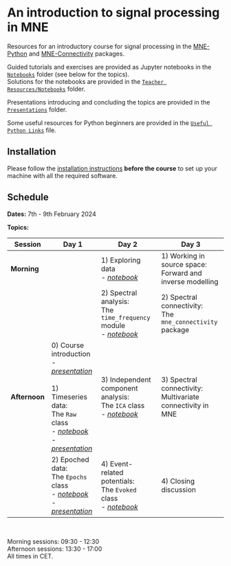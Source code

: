 # An introduction to signal processing in MNE

Resources for an introductory course for signal processing in the [MNE-Python](https://mne.tools/stable/index.html) and [MNE-Connectivity](https://mne.tools/mne-connectivity/stable/index.html) packages.

Guided tutorials and exercises are provided as Jupyter notebooks in the [`Notebooks`](./Notebooks) folder (see below for the topics).<br>
Solutions for the notebooks are provided in the [`Teacher Resources/Notebooks`](./Teacher%20Resources/Notebooks) folder.

Presentations introducing and concluding the topics are provided in the [`Presentations`](./Presentations) folder.

Some useful resources for Python beginners are provided in the [`Useful Python Links`](./Useful%20Python%20Links.md) file.

## Installation

Please follow the [installation instructions](./Installation%20Instructions.md) **before the course** to set up your machine with all the required software.

## Schedule

**Dates:** 7th - 9th February 2024

**Topics:**

| **Session**   	| **Day 1**                                                           	| **Day 2**                                                                             	| **Day 3**                                                                                                                	|
|---------------	|---------------------------------------------------------------------	|---------------------------------------------------------------------------------------	|--------------------------------------------------------------------------------------------------------------------------	|
| **Morning**   	|                                                                     	| 1) Exploring data<br>*- [notebook](./Notebooks/Day%202/1%20-%20Exploring%20Data.ipynb)*                                                          	| 1) Working in source space:<br>Forward and inverse modelling                                            	|
|               	|                                                                     	| 2) Spectral analysis:<br>The `time_frequency` module<br>*- [notebook](./Notebooks/Day%202/2%20-%20Filtering%20and%20Spectra.ipynb)*<br> 	| 2) Spectral connectivity:<br>The `mne_connectivity` package                              	|
| **Afternoon** 	| 0) Course introduction<br>*- [presentation](./Presentations/Day%201/0%20-%20Course%20Introduction.pdf)*<br><br>1) Timeseries data:<br>The `Raw` class<br>*- [notebook](./Notebooks/Day%201/1%20-%20Raw.ipynb)*<br>*- [presentation](./Presentations/Day%201/1%20-%20Timeseries%20Data.pdf)* 	| 3) Independent component analysis:<br>The `ICA` class<br>*- [notebook](./Notebooks/Day%202/3%20-%20ICA.ipynb)*<br>    	| 3) Spectral connectivity:<br>Multivariate connectivity in MNE 	|
|               	| 2) Epoched data:<br>The `Epochs` class<br>*- [notebook](./Notebooks/Day%201/2%20-%20Epochs.ipynb)*<br>*- [presentation](./Presentations/Day%201/2%20-%20Epoched%20Data.pdf)* 	| 4) Event-related potentials:<br>The `Evoked` class<br>*- [notebook](./Notebooks/Day%202/4%20-%20Evoked.ipynb)*<br>       	| 4) Closing discussion                                                                                     	|

<br>

Morning sessions: 09:30 - 12:30<br>
Afternoon sessions: 13:30 - 17:00<br>
All times in CET.
